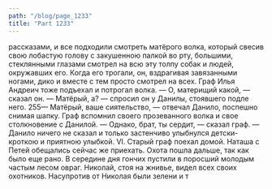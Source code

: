 ```yaml
---
path: "/blog/page_1233"
title: "Part 1233"
---
```


 рассказами, и все подходили смотреть матёрого волка, который свесив свою лобастую голову с закушенною палкой во рту, большими, стеклянными глазами смотрел на всю эту толпу собак и людей, окружавших его. Когда его трогали, он, вздрагивая завязанными ногами, дико и вместе с тем просто смотрел на всех. Граф Илья Андреич тоже подъехал и потрогал волка.
— О, материщий какой, — сказал он. — Матёрый, а? — спросил он у Данилы, стоявшего подле него.
255— Матёрый, ваше сиятельство, — отвечал Данило, поспешно снимая шапку.
Граф вспомнил своего прозеванного волка и свое столкновение с Данилой.
— Однако, брат, ты сердит, — сказал граф. — Данило ничего не сказал и только застенчиво улыбнулся детски-кроткою и приятною улыбкой.
VI.
Старый граф поехал домой. Наташа с Петей обещались сейчас же приехать. Охота пошла дальше, так как было еще рано. В середине дня гончих пустили в поросший молодым частым лесом овраг. Николай, стоя на жнивье, видел всех своих охотников.
Насупротив от Николая были зелени и т
